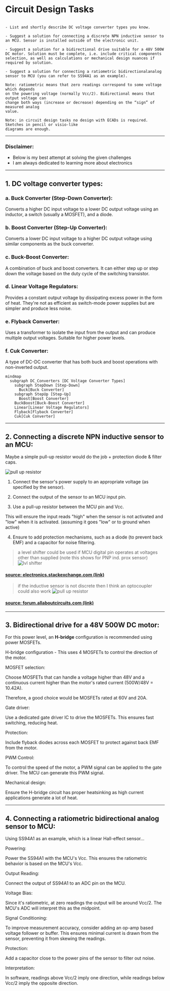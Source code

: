 # Circuit Design Tasks

```

- List and shortly describe DC voltage converter types you know.

- Suggest a solution for connecting a discrete NPN inductive sensor to an MCU. Sensor is installed outside of the electronic unit.

- Suggest a solution for a bidirectional drive suitable for a 48V 500W DC motor. Solution must be complete, i.e. include critical components selection, as well as calculations or mechanical design nuances if required by solution.

- Suggest a solution for connecting a ratiometric bidirectionalanalog sensor to MCU (you can refer to SS94A1 as an example).

Note: ratiometric means that zero readings correspond to some voltage which depends
on the powering voltage (normally Vcc/2). Bidirectional means that output voltage can
change both ways (increase or decrease) depending on the “sign” of measured analog
value.

Note: in circuit design tasks no design with ECADs is required. Sketches in pencil or visio-like
diagrams are enough.

```

---
### Disclaimer: 
- Below is my best attempt at solving the given challenges
- I am always dedicated to learning more about electronics

---

## 1. DC voltage converter types:

### a. Buck Converter (Step-Down Converter):
Converts a higher DC input voltage to a lower DC output voltage using an inductor, a switch (usually a MOSFET), and a diode.

### b. Boost Converter (Step-Up Converter):
Converts a lower DC input voltage to a higher DC output voltage using similar components as the buck converter.

### c. Buck-Boost Converter:
A combination of buck and boost converters. It can either step up or step down the voltage based on the duty cycle of the switching transistor.

### d. Linear Voltage Regulators:
Provides a constant output voltage by dissipating excess power in the form of heat. They're not as efficient as switch-mode power supplies but are simpler and produce less noise.

### e. Flyback Converter:
Uses a transformer to isolate the input from the output and can produce multiple output voltages. Suitable for higher power levels.

### f. Cuk Converter:
A type of DC-DC converter that has both buck and boost operations with non-inverted output.


```mermaid
mindmap
  subgraph DC_Converters [DC Voltage Converter Types]
    subgraph StepDown [Step-Down]
      Buck[Buck Converter]
    subgraph StepUp [Step-Up]
      Boost[Boost Converter]
    BuckBoost[Buck-Boost Converter]
    Linear[Linear Voltage Regulators]
    Flyback[Flyback Converter]
    Cuk[Cuk Converter]
```

---

## 2. Connecting a discrete NPN inductive sensor to an MCU:

Maybe a simple pull-up resistor would do the job + protection diode & filter caps.

![pull up resistor](https://github.com/mbz4/Technical_Interview/blob/main/Circuit_Design_Task/pull_up.png)

1. Connect the sensor's power supply to an appropriate voltage (as specified by the sensor).

2. Connect the output of the sensor to an MCU input pin.

3. Use a pull-up resistor between the MCU pin and Vcc. 

This will ensure the input reads "high" when the sensor is not activated and "low" when it is activated.
(assuming it goes "low" or to ground when active)

4. Ensure to add protection mechanisms, such as a diode (to prevent back EMF) and a capacitor for noise filtering.


> a level shifter could be used if MCU digital pin operates at voltages other than supplied
(note this shows for PNP ind. prox sensor)
![lvl shifter](https://github.com/mbz4/Technical_Interview/blob/main/Circuit_Design_Task/24V_PNP_lvl_shift_5to3_3VMCU.png)
#### [source: electronics.stackexchange.com (link)](https://electronics.stackexchange.com/questions/101624/how-to-connect-a-inductive-proximity-sensor-switch-npn-dc6-36v-to-pic18f4550-5v)

> if the inductive sensor is not discrete then I think an optocoupler could also work
![pull up resistor](https://github.com/mbz4/Technical_Interview/blob/main/Circuit_Design_Task/npn_opto_12V_to_5V_MCU.png)
#### [source: forum.allaboutcircuits.com (link)](https://forum.allaboutcircuits.com/threads/inductance-proximity-sensor-output-conversion-to-3-3v-logic.160957/)

---

## 3. Bidirectional drive for a 48V 500W DC motor:
For this power level, an <b>H-bridge</b> configuration is recommended using power MOSFETs.

H-bridge configuration - This uses 4 MOSFETs to control the direction of the motor.

MOSFET selection: 

Choose MOSFETs that can handle a voltage higher than 48V and a continuous current higher than the motor's rated current (500W/48V = 10.42A). 

Therefore, a good choice would be MOSFETs rated at 60V and 20A.

Gate driver: 

Use a dedicated gate driver IC to drive the MOSFETs. This ensures fast switching, reducing heat.

Protection: 

Include flyback diodes across each MOSFET to protect against back EMF from the motor.

PWM Control: 

To control the speed of the motor, a PWM signal can be applied to the gate driver. The MCU can generate this PWM signal.

Mechanical design: 

Ensure the H-bridge circuit has proper heatsinking as high current applications generate a lot of heat.

---

## 4. Connecting a ratiometric bidirectional analog sensor to MCU:

Using SS94A1 as an example, which is a linear Hall-effect sensor...

Powering: 

Power the SS94A1 with the MCU's Vcc. 
This ensures the ratiometric behavior is based on the MCU's Vcc.

Output Reading: 

Connect the output of SS94A1 to an ADC pin on the MCU.

Voltage Bias: 

Since it's ratiometric, at zero readings the output will be around Vcc/2. The MCU's ADC will interpret this as the midpoint.

Signal Conditioning: 

To improve measurement accuracy, consider adding an op-amp based voltage follower or buffer. This ensures minimal current is drawn from the sensor, preventing it from skewing the readings.

Protection: 

Add a capacitor close to the power pins of the sensor to filter out noise.

Interpretation: 

In software, readings above Vcc/2 imply one direction, while readings below Vcc/2 imply the opposite direction.